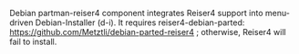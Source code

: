 Debian partman-reiser4 component integrates Reiser4 support into menu-driven Debian-Installer (d-i).
It requires reiser4-debian-parted: https://github.com/Metztli/debian-parted-reiser4 ; otherwise, Reiser4 will fail to install.
